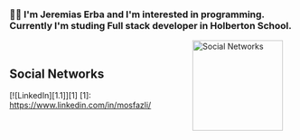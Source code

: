 ### :man_technologist: I'm Jeremias Erba and I'm interested in programming. Currently I'm studing Full stack developer in Holberton School.

<img align='right' height='160' style="margin-right:20px" src='assets/zeig-infotech-seo-gif.gif' alt='Social Networks'>

<br>
<h2>Social Networks</h2>

[![LinkedIn][1.1]][1]
[1]: https://www.linkedin.com/in/mosfazli/
